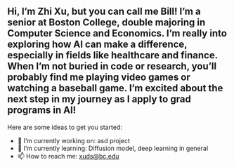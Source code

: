 ## Hi, I’m Zhi Xu, but you can call me Bill! I’m a senior at Boston College, double majoring in Computer Science and Economics. I’m really into exploring how AI can make a difference, especially in fields like healthcare and finance. When I’m not buried in code or research, you’ll probably find me playing video games or watching a baseball game. I’m excited about the next step in my journey as I apply to grad programs in AI!

Here are some ideas to get you started:

- 🔭 I’m currently working on: asd project
- 🌱 I’m currently learning: Diffusion model, deep learning in general
- 📫 How to reach me: xuds@bc.edu

